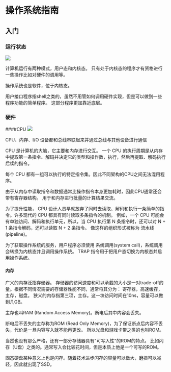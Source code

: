 # 操作系统指南

## 入门

### 运行状态
![](https://pic.leetcode-cn.com/1612664723-uBmzJL-os1-2.png)

计算机运行有两种模式，用户态和内核态。
只有处于内核态的程序才有资格进行一些操作比如对硬件的调用等。

操作系统也是软件，位于内核态。

用户接口程序指shell之类的，虽然不用管如何调用硬件实现，但是可以做到一些程序功能的简单程序。
这部分程序更加靠近底层。

### 硬件
####CPU
![](https://pic.leetcode-cn.com/1612664727-CWPgcZ-os1-3.png)

CPU、内存、I/O 设备都和总线串联起来并通过总线与其他设备进行通信

CPU 是计算机的大脑，它主要和内存进行交互。
一个 CPU 的执行周期是从内存中提取第一条指令、解码并决定它的类型和操作数，执行，然后再提取、解码执行后续的指令。

每个 CPU 都有一组可以执行的特定指令集。因此不同架构的CPU之间无法混用程序。

由于从内存中读取指令和数据通常比操作指令本身更加耗时，因此CPU通常还会带有寄存器结构。
用于和内存进行批量的计算结果交流。

为了提升性能， CPU 设计人员早就放弃了同时去读取、解码和执行一条简单的指令。许多现代的 CPU 都具有同时读取多条指令的机制。
例如，一个 CPU 可能会有单独访问、解码和执行单元，所以，当 CPU 执行第 N 条指令时，还可以对 N + 1 条指令解码，还可以读取 N + 2 条指令。
像这样的组织形式被称为 流水线(pipeline)。

为了获取操作系统的服务，用户程序必须使用 系统调用(system call)，系统调用会转换为内核态并且调用操作系统。
TRAP 指令用于把用户态切换为内核态并启用操作系统。

#### 内存
广义的内存泛指存储器。
存储器的访问速度和可以承载的大小是一对trade-off的量。根据不同情况需要的存储器性能不同，通常将其分为：
寄存器，高速缓存，主存，磁盘。
狭义的内存指第三项，主存。这一块访问时间在10ns，容量可以做到几GB。

主存也叫RAM (Random Access Memory)。断电后其中内容会丢失。

断电后不丢失的主存称为ROM (Read Only Memory)，为了保证断点后内容不丢失，代价是一旦内容写入就不能再更改。
所以光盘和游戏卡带之类的也叫ROM。

当然也没有那么严格，还有一部分存储器具有"可写入性"的ROM的特点。
比如闪存（U盘）之类的。通常写入会比较花时间，但是本质上他是一个可写的ROM。

固态硬盘某种意义上也是闪存。随着技术进步闪存的容量可以做大，磨损可以减轻，因此就出现了SSD。


